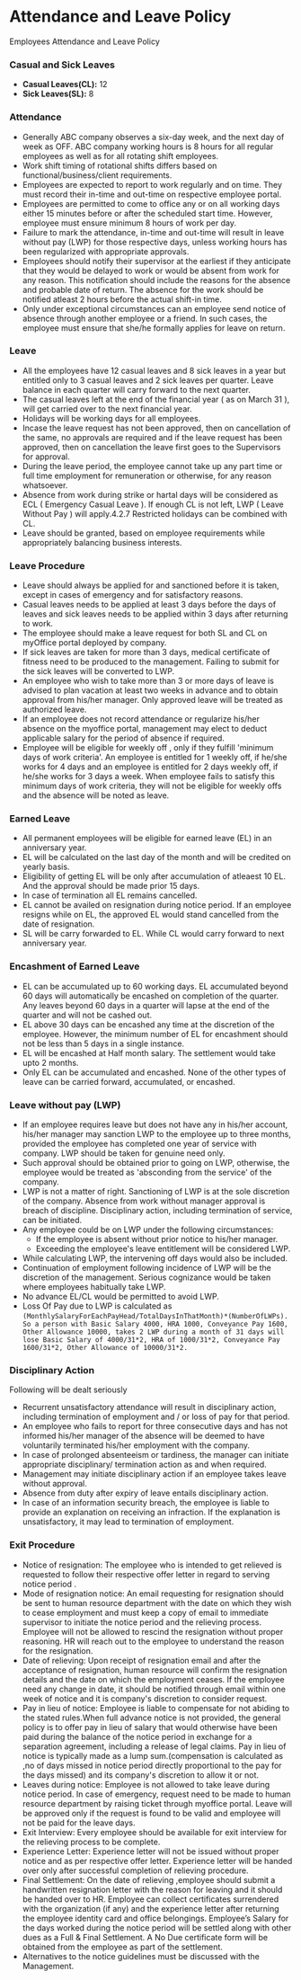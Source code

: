 # Attendance and Leave Policy

Employees Attendance and Leave Policy

### Casual and Sick Leaves

- **Casual Leaves(CL):** 12
- **Sick Leaves(SL):** 8

### Attendance

- Generally ABC company observes a six-day week, and the next day of week as OFF. ABC company working hours is 8 hours for all regular employees as well as for all rotating shift employees.
- Work shift timing of rotational shifts differs based on functional/business/client requirements.
- Employees are expected to report to work regularly and on time. They must record their in-time and out-time on respective employee portal.
- Employees are permitted to come to office any or on all working days either 15 minutes before or after the scheduled start time. However, employee must ensure minimum 8 hours of work per day.
- Failure to mark the attendance, in-time and out-time will result in leave without pay (LWP) for those respective days, unless working hours has been regularized with appropriate approvals.
- Employees should notify their supervisor at the earliest if they anticipate that they would be delayed to work or would be absent from work for any reason. This notification should include the reasons for the absence and probable date of return. The absence for the work should be notified atleast 2 hours before the actual shift-in time.
- Only under exceptional circumstances can an employee send notice of absence through another employee or a friend. In such cases, the employee must ensure that she/he formally applies for leave on return.

### Leave

- All the employees have 12 casual leaves and 8 sick leaves in a year but entitled only to 3 casual leaves and 2 sick leaves per quarter. Leave balance in each quarter will carry forward to the next quarter.
- The casual leaves left at the end of the financial year ( as on March 31 ), will get carried over to the next financial year.
- Holidays will be working days for all employees.
- Incase the leave request has not been approved, then on cancellation of the same, no approvals are required and if the leave request has been approved, then on cancellation the leave first goes to the Supervisors for approval.
- During the leave period, the employee cannot take up any part time or full time employment for remuneration or otherwise, for any reason whatsoever.
- Absence from work during strike or hartal days will be considered as ECL ( Emergency Casual Leave ). If enough CL is not left, LWP ( Leave Without Pay ) will apply.4.2.7 Restricted holidays can be combined with CL.
- Leave should be granted, based on employee requirements while appropriately balancing business interests.

### Leave Procedure

- Leave should always be applied for and sanctioned before it is taken, except in cases of emergency and for satisfactory reasons.
- Casual leaves needs to be applied at least 3 days before the days of leaves and sick leaves needs to be applied within 3 days after returning to work.
- The employee should make a leave request for both SL and CL on myOffice portal deployed by company.
- If sick leaves are taken for more than 3 days, medical certificate of fitness need to be produced to the management. Failing to submit for the sick leaves will be converted to LWP.
- An employee who wish to take more than 3 or more days of leave is advised to plan vacation at least two weeks in advance and to obtain approval from his/her manager. Only approved leave will be treated as authorized leave.
- If an employee does not record attendance or regularize his/her absence on the myoffice portal, management may elect to deduct applicable salary for the period of absence if required.
- Employee will be eligible for weekly off , only if they fulfill 'minimum days of work criteria'. An employee is entitled for 1 weekly off, if he/she works for 4 days and an employee is entitled for 2 days weekly off, if he/she works for 3 days a week. When employee fails to satisfy this minimum days of work criteria, they will not be eligible for weekly offs and the absence will be noted as leave.

### Earned Leave

- All permanent employees will be eligible for earned leave (EL) in an anniversary year.
- EL will be calculated on the last day of the month and will be credited on yearly basis.
- Eligibility of getting EL will be only after accumulation of atleaest 10 EL. And the approval should be made prior 15 days.
- In case of termination all EL remains cancelled.
- EL cannot be availed on resignation during notice period. If an employee resigns while on EL, the approved EL would stand cancelled from the date of resignation.
- SL will be carry forwarded to EL. While CL would carry forward to next anniversary year.

### Encashment of Earned Leave

- EL can be accumulated up to 60 working days. EL accumulated beyond 60 days will automatically be encashed on completion of the quarter. Any leaves beyond 60 days in a quarter will lapse at the end of the quarter and will not be cashed out.
- EL above 30 days can be encashed any time at the discretion of the employee. However, the minimum number of EL for encashment should not be less than 5 days in a single instance.
- EL will be encashed at Half month salary. The settlement would take upto 2 months.
- Only EL can be accumulated and encashed. None of the other types of leave can be carried forward, accumulated, or encashed.

### Leave without pay (LWP)

- If an employee requires leave but does not have any in his/her account, his/her manager may sanction LWP to the employee up to three months, provided the employee has completed one year of service with company. LWP should be taken for genuine need only.
- Such approval should be obtained prior to going on LWP, otherwise, the employee would be treated as 'absconding from the service' of the company.
- LWP is not a matter of right. Sanctioning of LWP is at the sole discretion of the company. Absence from work without manager approval is breach of discipline. Disciplinary action, including termination of service, can be initiated.
- Any employee could be on LWP under the following circumstances:
    - If the employee is absent without prior notice to his/her manager.
    - Exceeding the employee's leave entitlement will be considered LWP. 
- While calculating LWP, the intervening off days would also be included.
- Continuation of employment following incidence of LWP will be the discretion of the management. Serious cognizance would be taken where employees habitually take LWP.
- No advance EL/CL would be permitted to avoid LWP.
- Loss Of Pay due to LWP is calculated as 
 ```(MonthlySalaryForEachPayHead/TotalDaysInThatMonth)*(NumberOfLWPs). So a person with Basic Salary 4000, HRA 1000, Conveyance Pay 1600, Other Allowance 10000, takes 2 LWP during a month of 31 days will lose Basic Salary of 4000/31*2, HRA of 1000/31*2, Conveyance Pay 1600/31*2, Other Allowance of 10000/31*2.```

### Disciplinary Action

Following will be dealt seriously

- Recurrent unsatisfactory attendance will result in disciplinary action, including termination of employment and / or loss of pay for that period.
- An employee who fails to report for three consecutive days and has not informed his/her manager of the absence will be deemed to have voluntarily terminated his/her employment with the company.
- In case of prolonged absenteeism or tardiness, the manager can initiate appropriate disciplinary/ termination action as and when required.
- Management may initiate disciplinary action if an employee takes leave without approval.
- Absence from duty after expiry of leave entails disciplinary action.
- In case of an information security breach, the employee is liable to provide an explanation on receiving an infraction. If the explanation is unsatisfactory, it may lead to termination of employment.

### Exit Procedure

- Notice of resignation: The employee who is intended to get relieved is requested to follow their respective offer letter in regard to serving notice period .
- Mode of resignation notice: An email requesting for resignation should be sent to human resource department with the date on which they wish to cease employment and must keep a copy of email to immediate supervisor to initiate the notice period and the relieving process. Employee will not be allowed to rescind the resignation without proper reasoning. HR will reach out to the employee to understand the reason for the resignation.
- Date of relieving: Upon receipt of resignation email and after the acceptance of resignation, human resource will confirm the resignation details and the date on which the employment ceases. If the employee need any change in date, it should be notified through email within one week of notice and it is company's discretion to consider request.
- Pay in lieu of notice: Employee is liable to compensate for not abiding to the stated rules.When full advance notice is not provided, the general policy is to offer pay in lieu of salary that would otherwise have been paid during the balance of the notice period in exchange for a separation agreement, including a release of legal claims. Pay in lieu of notice is typically made as a lump sum.(compensation is calculated as ,no of days missed in notice period directly proportional to the pay for the days missed) and its company's discretion to allow it or not.
- Leaves during notice: Employee is not allowed to take leave during notice period. In case of emergency, request need to be made to human resource department by raising ticket through myoffice portal. Leave will be approved only if the request is found to be valid and employee will not be paid for the leave days.
- Exit Interview: Every employee should be available for exit interview for the relieving process to be complete.
- Experience Letter: Experience letter will not be issued without proper notice and as per respective offer letter. Experience letter will be handed over only after successful completion of relieving procedure.
- Final Settlement: On the date of relieving ,employee should submit a handwritten resignation letter with the reason for leaving and it should be handed over to HR. Employee can collect certificates surrendered with the organization (if any) and the experience letter after returning the employee identity card and office belongings. Employee’s Salary for the days worked during the notice period will be settled along with other dues as a Full & Final Settlement. A No Due certificate form will be obtained from the employee as part of the settlement.
- Alternatives to the notice guidelines must be discussed with the Management.

